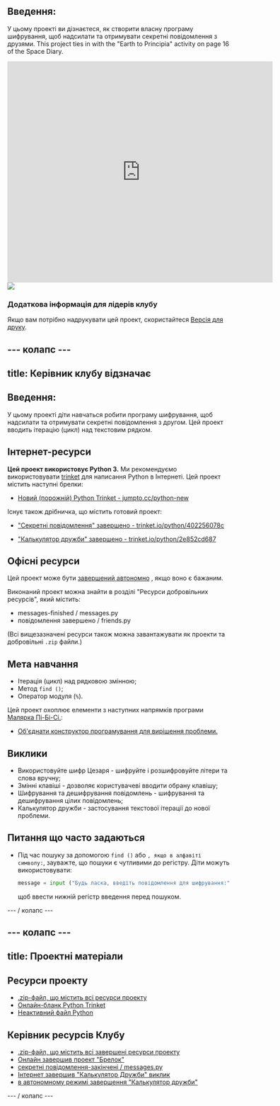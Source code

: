 ## Введення:

У цьому проекті ви дізнаєтеся, як створити власну програму шифрування, щоб надсилати та отримувати секретні повідомлення з друзями. This project ties in with the "Earth to Principia" activity on page 16 of the Space Diary.

<div class="trinket">
  <iframe src="https://trinket.io/embed/python/402256078c?outputOnly=true&start=result" width="600" height="500" frameborder="0" marginwidth="0" marginheight="0" allowfullscreen>
  </iframe>
  <img src="images/messages-finished.png">
</div>

### Додаткова інформація для лідерів клубу

Якщо вам потрібно надрукувати цей проект, скористайтеся [Версія для друку](https://projects.raspberrypi.org/en/projects/secret-messages/print).

## \--- колапс \---

## title: Керівник клубу відзначає

## Введення:

У цьому проекті діти навчаться робити програму шифрування, щоб надсилати та отримувати секретні повідомлення з другом. Цей проект вводить ітерацію (цикл) над текстовим рядком.

## Інтернет-ресурси

**Цей проект використовує Python 3.** Ми рекомендуємо використовувати [trinket](https://trinket.io/) для написання Python в Інтернеті. Цей проект містить наступні брелки:

* [Новий (порожній) Python Trinket - jumpto.cc/python-new](http://jumpto.cc/python-new)

Існує також дрібничка, що містить готовий проект:

* ["Секретні повідомлення" завершено - trinket.io/python/402256078c](https://trinket.io/python/402256078c)

* ["Калькулятор дружби" завершено - trinket.io/python/2e852cd687](https://trinket.io/python/2e852cd687)

## Офісні ресурси

Цей проект може бути [завершений автономно](https://www.codeclubprojects.org/en-GB/resources/python-working-offline/) , якщо воно є бажаним.

Виконаний проект можна знайти в розділі "Ресурси добровільних ресурсів", який містить:

* messages-finished / messages.py
* повідомлення завершено / friends.py

(Всі вищезазначені ресурси також можна завантажувати як проекти та добровільні `.zip` файли.)

## Мета навчання

* Ітерація (цикл) над рядковою змінною;
* Метод `find ()`;
* Оператор модуля (`%`).

Цей проект охоплює елементи з наступних напрямків програми [Малярка Пі-Бі-Сі.](http://rpf.io/curriculum):

* [Об'єднати конструктор програмування для вирішення проблеми.](https://www.raspberrypi.org/curriculum/programming/builder)

## Виклики

* Використовуйте шифр Цезаря - шифруйте і розшифровуйте літери та слова вручну;
* Змінні клавіші - дозволяє користувачеві вводити обрану клавішу;
* Шифрування та дешифрування повідомлень - шифрування та дешифрування цілих повідомлень;
* Калькулятор дружби - застосування текстової ітерації до нової проблеми.

## Питання що часто задаються

* Під час пошуку за допомогою `find ()` або `, якщо в алфавіті символу:`, зауважте, що пошуки є чутливими до регістру. Діти можуть використовувати:
    
    ```python
    message = input ("Будь ласка, введіть повідомлення для шифрування:"). lower ()
    ```
    
    щоб ввести нижній регістр введення перед пошуком.

\--- / колапс \---

## \--- колапс \---

## title: Проектні матеріали

## Ресурси проекту

* [.zip-файл, що містить всі ресурси проекту](resources/secret-messages-project-resources.zip)
* [Онлайн-бланк Python Trinket](http://jumpto.cc/python-new)
* [Неактивний файл Python](resources/new-new.py)

## Керівник ресурсів Клубу

* [.zip-файл, що містить всі завершені ресурси проекту](resources/secret-messages-volunteer-resources.zip)
* [Онлайн завершив проект "Брелок"](https://trinket.io/python/402256078c)
* [секретні повідомлення-закінчені / messages.py](resources/secret-messages-finished-messages.py)
* [Інтернет завершив "Калькулятор Дружби" виклик](https://trinket.io/python/2e852cd687)
* [в автономному режимі завершення "Калькулятор дружби"](resources/friendship-calculator-finished-friends.py)

\--- / колапс \---